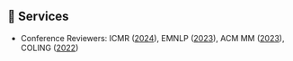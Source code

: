 ## 🍁 Services

- Conference Reviewers: ICMR ([2024](https://icmr2024.org)), EMNLP ([2023](https://2023.emnlp.org)), ACM MM ([2023](https://www.acmmm2023.org)), COLING ([2022](https://coling2022.org))